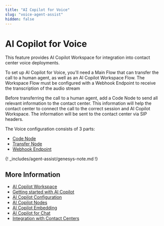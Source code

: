 ```yaml
---
title: "AI Copilot for Voice"
slug: "voice-agent-assist"
hidden: false
---
```


# AI Copilot for Voice

This feature provides AI Copilot Workspace for integration into contact center voice deployments.

To set up AI Copilot for Voice, you'll need a Main Flow that can transfer the call to a human agent, as well as an AI Copilot Workspace Flow. The Workspace Flow must be configured with a Webhook Endpoint to receive the transcription of the audio stream

Before transferring the call to a human agent, add a Code Node to send all relevant information to the contact center. This information will help the contact center to connect the call to the correct session and AI Copilot Workspace. The information will be sent to the contact center via SIP headers.

The Voice configuration consists of 3 parts:

- [Code Node](code-node.md)
- [Transfer Node](transfer-node.md)
- [Webhook Endpoint](webhook-endpoint.md)

{! _includes/agent-assist/genesys-note.md !}

## More Information

- [AI Copilot Workspace](../overview.md)
- [Getting started with AI Copilot](../getting-started.md)
- [AI Copilot Configuration](../configuration.md)
- [AI Copilot Nodes](../../ai/flow-nodes/ai-copilot/overview.md)
- [AI Copilot Embedding](../embedding.md)
- [AI Copilot for Chat](../chat.md)
- [Integration with Contact Centers](../contact-center-integration.md)